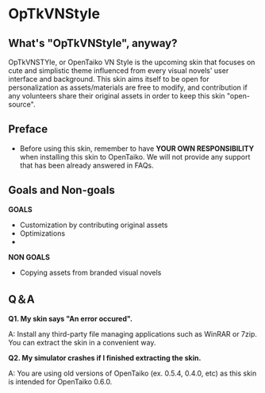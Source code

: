 # OpTkVNStyle

## What's "OpTkVNStyle", anyway?
OpTkVNSTYle, or OpenTaiko VN Style is the upcoming skin that focuses on cute and simplistic theme influenced from every visual novels' user interface and background.
This skin aims itself to be open for personalization as assets/materials are free to modify, and contribution if any volunteers share their original assets in order to keep this skin "open-source".

## Preface
- Before using this skin, remember to have **YOUR OWN RESPONSIBILITY** when installing this skin to OpenTaiko. We will not provide any support that has been already answered in FAQs.

## Goals and Non-goals
**GOALS**
- Customization by contributing original assets
- Optimizations
-

**NON GOALS**
- Copying assets from branded visual novels

## Q＆A
**Q1. My skin says "An error occured".**

A: Install any third-party file managing applications such as WinRAR or 7zip. You can extract the skin in a convenient way.

**Q2. My simulator crashes if I finished extracting the skin.**

A: You are using old versions of OpenTaiko (ex. 0.5.4, 0.4.0, etc) as this skin is intended for OpenTaiko 0.6.0.
